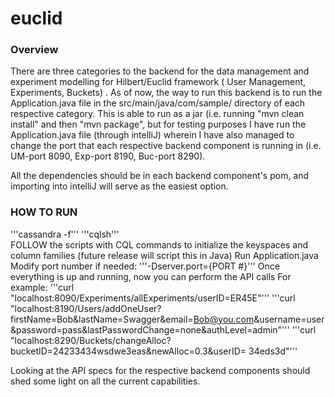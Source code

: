 # euclid
### Overview
There are three categories to the backend for the data management and experiment modelling for Hilbert/Euclid framework (
User Management, Experiments, Buckets) . As of now, 
the way to run this backend is to run the Application.java file in the src/main/java/com/sample/ directory of each respective 
category. This is able to run as a jar (i.e. running "mvn clean install" and then "mvn package", but for testing purposes I
have run the Application.java file (through intelliJ) wherein I have also managed to change the port that each respective 
backend component is running in (i.e. UM-port 8090, Exp-port 8190, Buc-port 8290). 

All the dependencies should be in each backend component's pom, and importing into intelliJ will serve as the easiest option. 


### HOW TO RUN
'''cassandra -f'''
'''cqlsh'''    
FOLLOW the scripts with CQL commands to initialize the keyspaces and column families (future release will script this in Java)
Run Application.java
Modify port number if needed:
'''-Dserver.port={PORT #}'''
Once everything is up and running, now you can perform the API calls
For example:
'''curl "localhost:8090/Experiments/allExperiments/userID=ER45E"'''
'''curl "localhost:8190/Users/addOneUser?firstName=Bob&lastName=Swagger&email=Bob@you.com&username=user&password=pass&lastPasswordChange=none&authLevel=admin"'''
'''curl "localhost:8290/Buckets/changeAlloc?bucketID=24233434wsdwe3eas&newAlloc=0.3&userID=
          34eds3d"'''

Looking at the API specs for the respective backend components should shed some light on all the current
capabilities.
